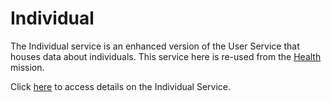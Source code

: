 # Individual

The Individual service is an enhanced version of the User Service that houses data about individuals. This service here is re-used from the [Health](https://health.digit.org/) mission. &#x20;

Click [here](https://health.digit.org/platform/architecture/low-level-design/registries/individual) to access details on the Individual Service.

